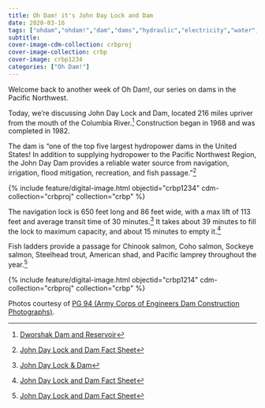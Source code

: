 ```yaml
---
title: Oh Dam! it's John Day Lock and Dam
date: 2020-03-16
tags: ["ohdam","ohdam!","dam","dams","hydraulic","electricity","water","irrigation","ColumbiaRiver","ColumbiaRiverBasin"]
subtitle: 
cover-image-cdm-collection: crbproj
cover-image-collection: crbp
cover-image: crbp1234
categories: ["Oh Dam!"]
---
```


Welcome back to another week of Oh Dam!, our series
on dams in the Pacific Northwest.

Today, we’re discussing John Day Lock and Dam, located 216 miles upriver from the mouth of the Columbia River.[^1] Construction began in 1968 and was completed in 1982.

The dam is “one of the top five largest hydropower dams
in the United States! In addition to supplying hydropower to the Pacific
Northwest Region, the John Day Dam provides a reliable water source from
navigation, irrigation, flood mitigation, recreation, and fish passage.”[^2]

{% include feature/digital-image.html objectid="crbp1234" cdm-collection="crbproj" collection="crbp" %}

The navigation lock is 650 feet long and 86 feet wide,
with a max lift of 113 feet and average transit time of 30 minutes.[^3]
It takes about 39 minutes to fill the lock to maximum capacity, and about 15
minutes to empty it.[^2]

Fish ladders provide a passage for Chinook salmon, Coho
salmon, Sockeye salmon, Steelhead trout, American shad, and Pacific lamprey
throughout the year.[^2]

{% include feature/digital-image.html objectid="crbp1214" cdm-collection="crbproj" collection="crbp" %}

[^1]: [Dworshak Dam and Reservoir](https://www.nww.usace.army.mil/Locations/District-Locks-and-Dams/Dworshak-Dam-and-Reservoir/)

[^2]: [John Day Lock and Dam Fact Sheet](https://cdm16021.contentdm.oclc.org/utils/getfile/collection/p16021coll11/id/2893)

[^3]: [John Day Lock & Dam](https://www.nwp.usace.army.mil/John-Day/)

[^4]: [John Day Lock and Dam Fact Sheet](https://cdm16021.contentdm.oclc.org/utils/getfile/collection/p16021coll11/id/2893)

Photos courtesy of [PG 94 (Army Corps of Engineers Dam Construction Photographs)](https://archiveswest.orbiscascade.org/ark:/80444/xv165618/op=fstyle.aspx?t=k&amp;q=).
